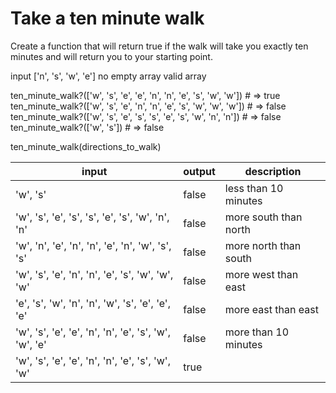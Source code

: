 # Take a ten minute walk

Create a function that will return true if the walk will take you exactly ten minutes and will return you to your starting point.

input
['n', 's', 'w', 'e']
no empty array
valid array

ten_minute_walk?(['w', 's', 'e', 'e', 'n', 'n', 'e', 's', 'w', 'w']) # => true
ten_minute_walk?(['w', 's', 'e', 'n', 'n', 'e', 's', 'w', 'w', 'w']) # => false
ten_minute_walk?(['w', 's', 'e', 's', 's', 'e', 's', 'w', 'n', 'n']) # => false
ten_minute_walk?(['w', 's']) # => false

ten_minute_walk(directions_to_walk)

| input                                                 | output | description           |
| ----------------------------------------------------- | ------ | --------------------- |
| 'w', 's'                                              | false  | less than 10 minutes  |
| 'w', 's', 'e', 's', 's', 'e', 's', 'w', 'n', 'n'      | false  | more south than north |
| 'w', 'n', 'e', 'n', 'n', 'e', 'n', 'w', 's', 's'      | false  | more north than south |
| 'w', 's', 'e', 'n', 'n', 'e', 's', 'w', 'w', 'w'      | false  | more west than east   |
| 'e', 's', 'w', 'n', 'n', 'w', 's', 'e', 'e', 'e'      | false  | more east than east   |
| 'w', 's', 'e', 'e', 'n', 'n', 'e', 's', 'w', 'w', 'e' | false  | more than 10 minutes  |
| 'w', 's', 'e', 'e', 'n', 'n', 'e', 's', 'w', 'w'      | true   |                       |

